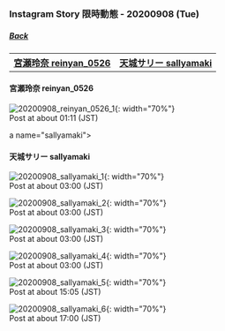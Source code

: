 ### Instagram Story 限時動態 - 20200908 (Tue)
##### [Back](../../IGstory_List.md)

<table>
<tr>
<th><a href="#reinyan_0526">宮瀬玲奈 reinyan_0526</a></th>
<th><a href="#sallyamaki">天城サリー sallyamaki</a></th>
</tr>
</table>

<a name="reinyan_0526"></a>
#### 宮瀬玲奈 reinyan_0526

![20200908_reinyan_0526_1](../../../../../Album/Instagram/IGstory/Sep2020/20200908/20200908_reinyan_0526_1.jpg){: width="70%"}  
Post at about 01:11 (JST)  

a name="sallyamaki"></a>
#### 天城サリー sallyamaki

![20200908_sallyamaki_1](../../../../../Album/Instagram/IGstory/Sep2020/20200908/20200908_sallyamaki_1.jpg){: width="70%"}  
Post at about 03:00 (JST)  

![20200908_sallyamaki_2](../../../../../Album/Instagram/IGstory/Sep2020/20200908/20200908_sallyamaki_2.jpg){: width="70%"}  
Post at about 03:00 (JST)  

![20200908_sallyamaki_3](../../../../../Album/Instagram/IGstory/Sep2020/20200908/20200908_sallyamaki_3.jpg){: width="70%"}  
Post at about 03:00 (JST)  

![20200908_sallyamaki_4](../../../../../Album/Instagram/IGstory/Sep2020/20200908/20200908_sallyamaki_4.jpg){: width="70%"}  
Post at about 03:00 (JST)  

![20200908_sallyamaki_5](../../../../../Album/Instagram/IGstory/Sep2020/20200908/20200908_sallyamaki_5.jpg){: width="70%"}  
Post at about 15:05 (JST)  

![20200908_sallyamaki_6](../../../../../Album/Instagram/IGstory/Sep2020/20200908/20200908_sallyamaki_6.jpg){: width="70%"}  
Post at about 17:00 (JST)  

